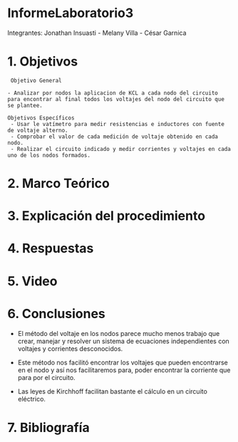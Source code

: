 # InformeLaboratorio3

Integrantes: Jonathan Insuasti - Melany  Villa - César Garnica 

# 1. Objetivos 

     Objetivo General
     
    - Analizar por nodos la aplicacion de KCL a cada nodo del circuito para encontrar al final todos los voltajes del nodo del circuito que se plantee.   
    
    Objetivos Específicos
     - Usar le vatímetro para medir resistencias e inductores con fuente de voltaje alterno.
     - Comprobar el valor de cada medición de voltaje obtenido en cada nodo.
     - Realizar el circuito indicado y medir corrientes y voltajes en cada uno de los nodos formados. 


# 2. Marco Teórico



# 3. Explicación  del procedimiento


#  4. Respuestas 



# 5. Video



# 6. Conclusiones

- El método del voltaje en los nodos parece mucho menos trabajo que crear, manejar y resolver un sistema de 
ecuaciones independientes con voltajes y corrientes desconocidos.

- Este método nos facilitó encontrar los voltajes que pueden encontrarse en el nodo y así nos facilitaremos para, poder encontrar la corriente que para por el circuito.
- Las leyes de Kirchhoff facilitan bastante el cálculo en un circuito eléctrico.


# 7. Bibliografía 


